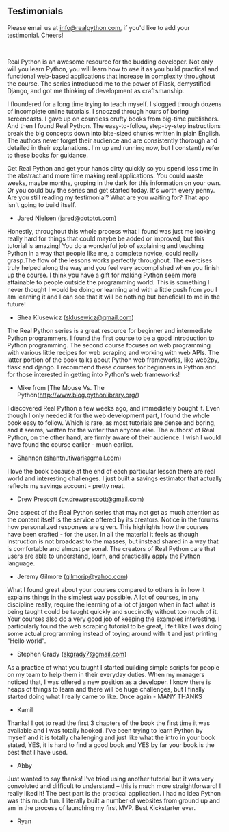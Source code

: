 ## Testimonials

Please email us at info@realpython.com, if you'd like to add your testimonial. Cheers!

<br>

Real Python is an awesome resource for the budding developer. Not only will you learn Python, you will learn how to *use* it as you build practical and functional web-based applications that increase in complexity throughout the course. The series introduced me to the power of Flask, demystified Django, and got me thinking of development as craftsmanship. 

I floundered for a long time trying to teach myself. I slogged through dozens of incomplete online tutorials. I snoozed through hours of boring screencasts. I gave up on countless crufty books from big-time publishers. And then I found Real Python. The easy-to-follow, step-by-step instructions break the big concepts down into bite-sized chunks written in plain English. The authors never forget their audience and are consistently thorough and detailed in their explanations. I'm up and running now, but I constantly refer to these books for guidance. 

Get Real Python and get your hands dirty quickly so you spend less time in the abstract and more time making real applications. You could waste weeks, maybe months, groping in the dark for this information on your own. Or you could buy the series and get started today. It's worth every penny. Are you still reading my testimonial? What are you waiting for? That app isn't going to build itself.

- Jared Nielsen (jared@dototot.com)

Honestly, throughout this whole process what I found was just me looking really hard for things that could maybe be added or improved, but this tutorial is amazing! You do a wonderful job of explaining and teaching Python in a way that people like me, a complete novice, could really grasp.The flow of the lessons works perfectly throughout. The exercises truly helped along the way and you feel very accomplished when you finish up the course. I think you have a gift for making Python seem more attainable to people outside the programming world. This is something I never thought I would be doing or learning and with a little push from you I am learning it and I can see that it will be nothing but beneficial to me in the future!

- Shea Klusewicz (sklusewicz@gmail.com)

The Real Python series is a great resource for beginner and intermediate Python programmers. I found the first course to be a good introduction to Python programming. The second course focuses on web programming with various little recipes for web scraping and working with web APIs. The latter portion of the book talks about Python web frameworks, like web2py, flask and django. I recommend these courses for beginners in Python and for those interested in getting into Python's web frameworks!

- Mike from [The Mouse Vs. The Python(http://www.blog.pythonlibrary.org/)


I discovered Real Python a few weeks ago, and immediately bought it. Even though I only needed it for the web development part, I found the whole book easy to follow. Which is rare, as most tutorials are dense and boring, and it seems, written for the writer than anyone else. The authors' of Real Python, on the other hand, are firmly aware of their audience. I wish I would have found the course earlier - much earlier.

- Shannon (shantnutiwari@gmail.com)


I love the book because at the end of each particular lesson there are real world and interesting challenges. I just built a savings estimator that actually reflects my savings account - pretty neat.

- Drew Prescott (cv.drewprescott@gmail.com)

One aspect of the Real Python series that may not get as much attention as the content itself is the service offered by its creators.  Notice in the forums how personalized responses are given. This highlights how the courses have been crafted - for the user. In all the material it feels as though instruction is not broadcast to the masses, but instead shared in a way that is comfortable and almost personal. The creators of Real Python care that users are able to understand, learn, and practically apply the Python language.

- Jeremy Gilmore (gilmorjp@yahoo.com)

What I found great about your courses compared to others is in how it explains things in the simplest way possible. A lot of courses, in any discipline really, require the learning of a lot of jargon when in fact what is being taught could be taught quickly and succinctly without too much of it. Your courses also do a very good job of keeping the examples interesting. I particularly found the web scraping tutorial to be great, I felt like I was doing some actual programming instead of toying around with it and just printing "Hello world".

- Stephen Grady (skgrady7@gmail.com)

As a practice of what you taught I started building simple scripts for people on my team to help them in their everyday duties. When my managers noticed that, I was offered a new position as a developer. I know there is heaps of things to learn and there will be huge challenges, but I finally started doing what I really came to like. Once again - MANY THANKS

- Kamil

Thanks! I got to read the first 3 chapters of the book the first time it was available and I was totally hooked. I've been trying to learn Python by myself and it is totally challenging and just like what the intro in your book stated, YES, it is hard to find a good book and YES by far your book is the best that I have used.

- Abby

Just wanted to say thanks! I’ve tried using another tutorial but it was very convoluted and difficult to understand – this is much more straightforward! I really liked it! The best part is the practical application. I had no idea Python was this much fun. I literally built a number of websites from ground up and am in the process of launching my first MVP. Best Kickstarter ever.

- Ryan
